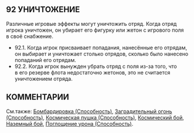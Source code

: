 92 УНИЧТОЖЕНИЕ
---

Различные игровые эффекты могут уничтожить отряд. Когда отряд игрока уничтожен, он убирает его фигурку или жетон с игрового поля в своё снабжение.
* 92.1. Когда игрок присваивает попадания, нанесённые его отрядам, он выбирает и уничтожает столько отрядов, сколько было нанесено попаданий его отрядам.
* 92.2. Когда игрок вынужден убрать отряд с поля из-за того, что в его резерве флота недостаточно жетонов, это не считается уничтожением отряда.

КОММЕНТАРИИ
---

См.также: [Бомбардировка (Способность)](bombardment_abil.md), [Заградительный огонь (Способность)](anti-fighter_barrage_abil.md), [Космическая пушка (Способность)](space_cannon_abil.md), [Космический бой](space_combat.md), [Наземный бой](ground_combat.md), [Поглощение урона (Способность)](sustain_damage_abil.md).
